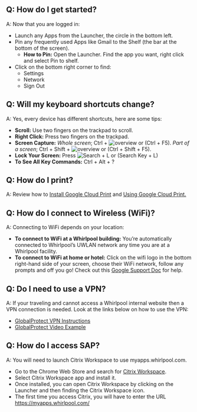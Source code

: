 ## Q: How do I get started?
A: Now that you are logged in:
- Launch any Apps from the Launcher, the circle in the bottom left.
- Pin any frequently used Apps like Gmail to the Shelf (the bar at the bottom of the screen).
  - __How to Pin:__ Open the Launcher. Find the app you want, right click and select Pin to shelf.
- Click on the bottom right corner to find:
  - Settings
  - Network
  - Sign Out

## Q: Will my keyboard shortcuts change?
A: Yes, every device has different shortcuts, here are some tips:
- __Scroll:__ Use two fingers on the trackpad to scroll.
- __Right Click:__ Press two fingers on the trackpad.
- __Screen Capture:__ _Whole screen_; Ctrl + ![overview](https://lh3.googleusercontent.com/2s0vAnL4JzUfgBxlaRHkzTpYqy9YrFU_4WmcfX28Dn2nY-dcY-XPS73CBXdxLpmDtcY=w18-h18) or (Ctrl + F5). _Part of a screen_; Ctrl + Shift + ![overview](https://lh3.googleusercontent.com/2s0vAnL4JzUfgBxlaRHkzTpYqy9YrFU_4WmcfX28Dn2nY-dcY-XPS73CBXdxLpmDtcY=w18-h18) or (Ctrl + Shift + F5).
- __Lock Your Screen:__ Press ![Search](https://lh3.googleusercontent.com/pogZYXjvgIboIJEQcrDE3dKv_cC14nQu55NOEALnlMuLPRLJhOBR6rzCpEyoIzOdfAE=w18-h18) + L or (Search Key + L)
- __To See All Key Commands:__ Ctrl + Alt + ?

## Q: How do I print?
A: Review how to [Install Google Cloud Print](https://whirlpool.service-now.com/kb_view.do?sys_kb_id=833636860f19ab8c2f555d78a1050e74&sysparm_rank=5&sysparm_tsqueryId=a71d8d1bdb453384175ef698f49619ce) and [Using Google Cloud Print.](https://whirlpool.service-now.com/kb_view.do?sys_kb_id=ea3636860f19ab8c2f555d78a1050e11&sysparm_rank=2&sysparm_tsqueryId=a71d8d1bdb453384175ef698f49619ce)

## Q: How do I connect to Wireless (WiFi)?
A: Connecting to WiFi depends on your location:
- __To connect to WiFi at a Whirlpool building:__ You’re automatically connected to Whirlpool’s UWLAN network any time you are at a Whirlpool facility.  
- __To connect to WiFi at home or hotel:__  Click on the wifi logo in the bottom right-hand side of your screen, choose their WiFi network, follow any prompts and off you go! Check out this [Google Support Doc](https://support.google.com/chromebook/answer/1047420?hl=en) for help. 

## Q: Do I need to use a VPN?
A: If your traveling and cannot access a Whirlpool internal website then a VPN connection is needed. Look at the links below on how to use the VPN:
- [GlobalProtect VPN Instructions](https://whirlpool.service-now.com/kb_view.do?sys_kb_id=3d25022edbd9fec005577ee5bf9619b4&sysparm_rank=1&sysparm_tsqueryId=6b7e50d7db49bf44175ef698f49619fe)
- [GlobalProtect Video Example](https://drive.google.com/file/d/1tWrzy2agrBTF7r-oD3_abrJbTwM22VTP/view)  

## Q: How do I access SAP?
A: You will need to launch Citrix Workspace to use myapps.whirlpool.com.
- Go to the Chrome Web Store and search for [Citrix Workspace](https://chrome.google.com/webstore/detail/citrix-workspace/haiffjcadagjlijoggckpgfnoeiflnem?utm_source=chrome-ntp-icon).
- Select Citrix Workspace app and install it.
- Once installed, you can open Citrix Workspace by clicking on the Launcher and then finding the Citrix Workspace icon.
- The first time you access Citrix, you will have to enter the URL https://myapps.whirlpool.com/
